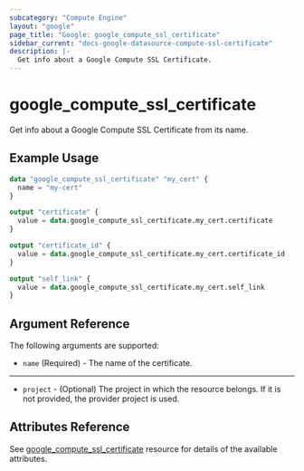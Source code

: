 ```yaml
---
subcategory: "Compute Engine"
layout: "google"
page_title: "Google: google_compute_ssl_certificate"
sidebar_current: "docs-google-datasource-compute-ssl-certificate"
description: |-
  Get info about a Google Compute SSL Certificate.
---
```


# google\_compute\_ssl\_certificate

Get info about a Google Compute SSL Certificate from its name.

## Example Usage

```tf
data "google_compute_ssl_certificate" "my_cert" {
  name = "my-cert"
}

output "certificate" {
  value = data.google_compute_ssl_certificate.my_cert.certificate
}

output "certificate_id" {
  value = data.google_compute_ssl_certificate.my_cert.certificate_id
}

output "self_link" {
  value = data.google_compute_ssl_certificate.my_cert.self_link
}
```

## Argument Reference

The following arguments are supported:

* `name` (Required) - The name of the certificate.

- - -

* `project` - (Optional) The project in which the resource belongs. If it
    is not provided, the provider project is used.

## Attributes Reference

See [google_compute_ssl_certificate](https://www.terraform.io/docs/providers/google/r/compute_ssl_certificate.html) resource for details of the available attributes.
